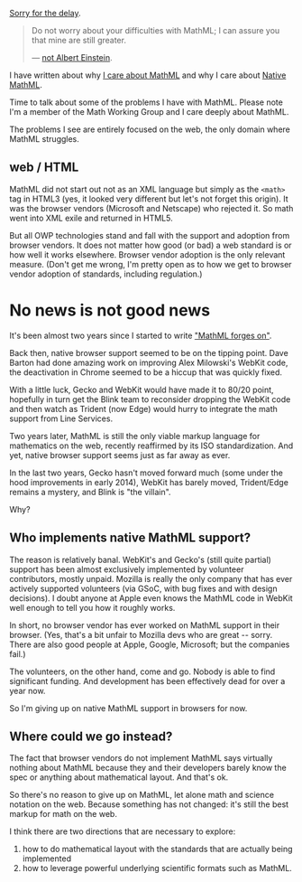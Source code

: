 [Sorry for the delay](/0169).


> Do not worry about your difficulties with MathML; I can assure you that mine are still greater.
>
> — [not Albert Einstein](http://en.wikiquote.org/wiki/Albert_Einstein#1940s).

I have written about why [I care about MathML](http://www.peterkrautzberger.org/0175/) and why I care about [Native MathML](http://www.peterkrautzberger.org/0176/).

Time to talk about some of the problems I have with MathML.  Please note I'm a member of the Math Working Group and I care deeply about MathML.

The problems I see are entirely focused on the web, the only domain where MathML struggles.

## web / HTML

MathML did not start out not as an XML language but simply as the `<math>` tag in HTML3 (yes, it looked very different but let's not forget this origin). It was the browser vendors (Microsoft and Netscape) who rejected it. So math went into XML exile and returned in HTML5.

But all OWP technologies stand and fall with the support and adoption from browser vendors. It does not matter how good (or bad) a web standard is or how well it works elsewhere. Browser vendor adoption is the only relevant measure. (Don't get me wrong, I'm pretty open as to how we get to browser vendor adoption of standards, including regulation.)

# No news is not good news

It's been almost two years since I started to write ["MathML forges on"](http://radar.oreilly.com/2013/11/mathml-forges-on.html).

Back then, native browser support seemed to be on the tipping point. Dave Barton had done amazing work on improving Alex Milowski's WebKit code, the deactivation in Chrome seemed to be a hiccup that was quickly fixed.

With a little luck, Gecko and WebKit would have made it to 80/20 point, hopefully in turn get the Blink team to reconsider dropping the WebKit code and then watch as Trident (now Edge) would hurry to integrate the math support from Line Services.

Two years later, MathML is still the only viable markup language for mathematics on the web, recently reaffirmed by its ISO standardization. And yet, native browser support seems just as far away as ever.

In the last two years, Gecko hasn't moved forward much (some under the hood improvements in early 2014), WebKit has barely moved, Trident/Edge remains a mystery, and Blink is "the villain".

Why?

## Who implements native MathML support?

The reason is relatively banal. WebKit's and Gecko's (still quite partial) support has been almost exclusively implemented by volunteer contributors, mostly unpaid. Mozilla is really the only company that has ever actively supported volunteers (via GSoC, with bug fixes and with design decisions). I doubt anyone at Apple even knows the MathML code in WebKit well enough to tell you how it roughly works.

In short, no browser vendor has ever worked on MathML support in their browser. (Yes, that's a bit unfair to Mozilla devs who are great -- sorry. There are also good people at Apple, Google, Microsoft; but the companies fail.)

The volunteers, on the other hand, come and go. Nobody is able to find significant funding. And development has been effectively dead for over a year now.

So I'm giving up on native MathML support in browsers for now.

## Where could we go instead?

The fact that browser vendors do not implement MathML says virtually nothing about MathML because they and their developers barely know the spec or anything about mathematical layout. And that's ok.

So there's no reason to give up on MathML, let alone math and science notation on the web. Because something has not changed: it's still the best markup for math on the web.

I think there are two directions that are necessary to explore:

1) how to do mathematical layout with the standards that are actually being implemented
2) how to leverage powerful underlying scientific formats such as MathML.
